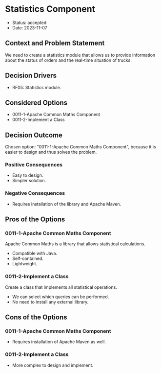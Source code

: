 # Statistics Component

* Status: accepted
* Date: 2023-11-07

## Context and Problem Statement

We need to create a statistics module that allows us to provide information about the status of orders and the real-time situation of trucks.

## Decision Drivers

* RF05: Statistics module.

## Considered Options

* 0011-1-Apache Common Maths Component
* 0011-2-Implement a Class

## Decision Outcome

Chosen option: "0011-1-Apache Common Maths Component", because it is easier to design and thus solves the problem.

### Positive Consequences

* Easy to design.
* Simpler solution.

### Negative Consequences

* Requires installation of the library and Apache Maven.

## Pros of the Options

### 0011-1-Apache Common Maths Component

Apache Common Maths is a library that allows statistical calculations.

* Compatible with Java.
* Self-contained.
* Lightweight.

### 0011-2-Implement a Class

Create a class that implements all statistical operations.

* We can select which queries can be performed.
* No need to install any external library.

## Cons of the Options

### 0011-1-Apache Common Maths Component

* Requires installation of Apache Maven as well.

### 0011-2-Implement a Class

* More complex to design and implement.